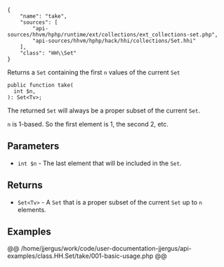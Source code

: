 ``` yamlmeta
{
    "name": "take",
    "sources": [
        "api-sources/hhvm/hphp/runtime/ext/collections/ext_collections-set.php",
        "api-sources/hhvm/hphp/hack/hhi/collections/Set.hhi"
    ],
    "class": "HH\\Set"
}
```




Returns a ` Set ` containing the first `` n `` values of the current ``` Set ```




``` Hack
public function take(
  int $n,
): Set<Tv>;
```




The returned ` Set ` will always be a proper subset of the current `` Set ``.




` n ` is 1-based. So the first element is 1, the second 2, etc.




## Parameters




+ ` int $n ` - The last element that will be included in the `` Set ``.




## Returns




* ` Set<Tv> ` - A `` Set `` that is a proper subset of the current ``` Set ``` up to ```` n ````
  elements.




## Examples










@@ /home/jjergus/work/code/user-documentation-jjergus/api-examples/class.HH.Set/take/001-basic-usage.php @@
<!-- HHAPIDOC -->
